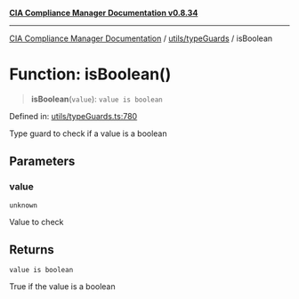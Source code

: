 [**CIA Compliance Manager Documentation v0.8.34**](../../../README.md)

***

[CIA Compliance Manager Documentation](../../../modules.md) / [utils/typeGuards](../README.md) / isBoolean

# Function: isBoolean()

> **isBoolean**(`value`): `value is boolean`

Defined in: [utils/typeGuards.ts:780](https://github.com/Hack23/cia-compliance-manager/blob/a33140701dae02a85d2f0d957645dda4d2c4da41/src/utils/typeGuards.ts#L780)

Type guard to check if a value is a boolean

## Parameters

### value

`unknown`

Value to check

## Returns

`value is boolean`

True if the value is a boolean
